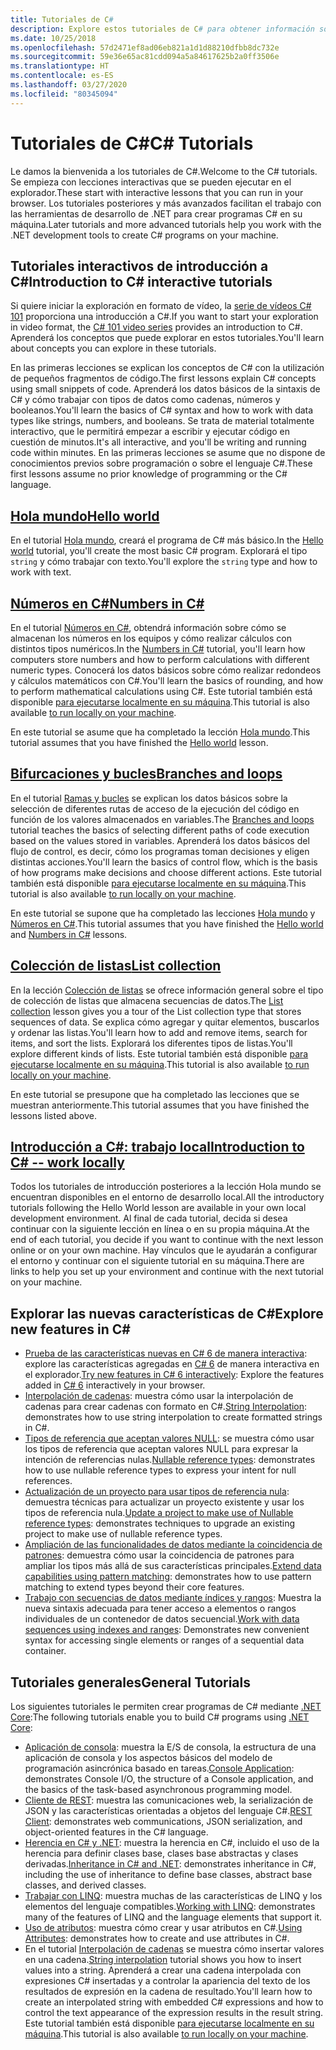 ```yaml
---
title: Tutoriales de C#
description: Explore estos tutoriales de C# para obtener información sobre cómo compilar programas de C# y conocer las características de este lenguaje.
ms.date: 10/25/2018
ms.openlocfilehash: 57d2471ef8ad06eb821a1d1d88210dfbb8dc732e
ms.sourcegitcommit: 59e36e65ac81cdd094a5a84617625b2a0ff3506e
ms.translationtype: HT
ms.contentlocale: es-ES
ms.lasthandoff: 03/27/2020
ms.locfileid: "80345094"
---
```

# <a name="c-tutorials"></a><span data-ttu-id="177b6-103">Tutoriales de C#</span><span class="sxs-lookup"><span data-stu-id="177b6-103">C# Tutorials</span></span>

<span data-ttu-id="177b6-104">Le damos la bienvenida a los tutoriales de C#.</span><span class="sxs-lookup"><span data-stu-id="177b6-104">Welcome to the C# tutorials.</span></span> <span data-ttu-id="177b6-105">Se empieza con lecciones interactivas que se pueden ejecutar en el explorador.</span><span class="sxs-lookup"><span data-stu-id="177b6-105">These start with interactive lessons that you can run in your browser.</span></span> <span data-ttu-id="177b6-106">Los tutoriales posteriores y más avanzados facilitan el trabajo con las herramientas de desarrollo de .NET para crear programas C# en su máquina.</span><span class="sxs-lookup"><span data-stu-id="177b6-106">Later tutorials and more advanced tutorials help you work with the .NET development tools to create C# programs on your machine.</span></span>

## <a name="introduction-to-c-interactive-tutorials"></a><span data-ttu-id="177b6-107">Tutoriales interactivos de introducción a C#</span><span class="sxs-lookup"><span data-stu-id="177b6-107">Introduction to C# interactive tutorials</span></span>

<span data-ttu-id="177b6-108">Si quiere iniciar la exploración en formato de vídeo, la [serie de vídeos C# 101](https://aka.ms/dotnet3-csharp) proporciona una introducción a C#.</span><span class="sxs-lookup"><span data-stu-id="177b6-108">If you want to start your exploration in video format, the [C# 101 video series](https://aka.ms/dotnet3-csharp) provides an introduction to C#.</span></span> <span data-ttu-id="177b6-109">Aprenderá los conceptos que puede explorar en estos tutoriales.</span><span class="sxs-lookup"><span data-stu-id="177b6-109">You'll learn about concepts you can explore in these tutorials.</span></span>

<span data-ttu-id="177b6-110">En las primeras lecciones se explican los conceptos de C# con la utilización de pequeños fragmentos de código.</span><span class="sxs-lookup"><span data-stu-id="177b6-110">The first lessons explain C# concepts using small snippets of code.</span></span> <span data-ttu-id="177b6-111">Aprenderá los datos básicos de la sintaxis de C# y cómo trabajar con tipos de datos como cadenas, números y booleanos.</span><span class="sxs-lookup"><span data-stu-id="177b6-111">You'll learn the basics of C# syntax and how to work with data types like strings, numbers, and booleans.</span></span> <span data-ttu-id="177b6-112">Se trata de material totalmente interactivo, que le permitirá empezar a escribir y ejecutar código en cuestión de minutos.</span><span class="sxs-lookup"><span data-stu-id="177b6-112">It's all interactive, and you'll be writing and running code within minutes.</span></span> <span data-ttu-id="177b6-113">En las primeras lecciones se asume que no dispone de conocimientos previos sobre programación o sobre el lenguaje C#.</span><span class="sxs-lookup"><span data-stu-id="177b6-113">These first lessons assume no prior knowledge of programming or the C# language.</span></span>

## <a name="hello-world"></a>[<span data-ttu-id="177b6-114">Hola mundo</span><span class="sxs-lookup"><span data-stu-id="177b6-114">Hello world</span></span>](intro-to-csharp/hello-world.yml)

<span data-ttu-id="177b6-115">En el tutorial [Hola mundo](intro-to-csharp/hello-world.yml), creará el programa de C# más básico.</span><span class="sxs-lookup"><span data-stu-id="177b6-115">In the [Hello world](intro-to-csharp/hello-world.yml) tutorial, you'll create the most basic C# program.</span></span> <span data-ttu-id="177b6-116">Explorará el tipo `string` y cómo trabajar con texto.</span><span class="sxs-lookup"><span data-stu-id="177b6-116">You'll explore the `string` type and how to work with text.</span></span>

## <a name="numbers-in-c"></a>[<span data-ttu-id="177b6-117">Números en C#</span><span class="sxs-lookup"><span data-stu-id="177b6-117">Numbers in C#</span></span>](intro-to-csharp/numbers-in-csharp.yml)

<span data-ttu-id="177b6-118">En el tutorial [Números en C#](intro-to-csharp/numbers-in-csharp.yml), obtendrá información sobre cómo se almacenan los números en los equipos y cómo realizar cálculos con distintos tipos numéricos.</span><span class="sxs-lookup"><span data-stu-id="177b6-118">In the [Numbers in C#](intro-to-csharp/numbers-in-csharp.yml) tutorial, you'll learn how computers store numbers and how to perform calculations with different numeric types.</span></span> <span data-ttu-id="177b6-119">Conocerá los datos básicos sobre cómo realizar redondeos y cálculos matemáticos con C#.</span><span class="sxs-lookup"><span data-stu-id="177b6-119">You'll learn the basics of rounding, and how to perform mathematical calculations using C#.</span></span> <span data-ttu-id="177b6-120">Este tutorial también está disponible [para ejecutarse localmente en su máquina](intro-to-csharp/numbers-in-csharp-local.md).</span><span class="sxs-lookup"><span data-stu-id="177b6-120">This tutorial is also available [to run locally on your machine](intro-to-csharp/numbers-in-csharp-local.md).</span></span>

<span data-ttu-id="177b6-121">En este tutorial se asume que ha completado la lección [Hola mundo](intro-to-csharp/hello-world.yml).</span><span class="sxs-lookup"><span data-stu-id="177b6-121">This tutorial assumes that you have finished the [Hello world](intro-to-csharp/hello-world.yml) lesson.</span></span>

## <a name="branches-and-loops"></a>[<span data-ttu-id="177b6-122">Bifurcaciones y bucles</span><span class="sxs-lookup"><span data-stu-id="177b6-122">Branches and loops</span></span>](intro-to-csharp/branches-and-loops.yml)

<span data-ttu-id="177b6-123">En el tutorial [Ramas y bucles](intro-to-csharp/branches-and-loops.yml) se explican los datos básicos sobre la selección de diferentes rutas de acceso de la ejecución del código en función de los valores almacenados en variables.</span><span class="sxs-lookup"><span data-stu-id="177b6-123">The [Branches and loops](intro-to-csharp/branches-and-loops.yml) tutorial teaches the basics of selecting different paths of code execution based on the values stored in variables.</span></span> <span data-ttu-id="177b6-124">Aprenderá los datos básicos del flujo de control, es decir, cómo los programas toman decisiones y eligen distintas acciones.</span><span class="sxs-lookup"><span data-stu-id="177b6-124">You'll learn the basics of control flow, which is the basis of how programs make decisions and choose different actions.</span></span> <span data-ttu-id="177b6-125">Este tutorial también está disponible [para ejecutarse localmente en su máquina](intro-to-csharp/branches-and-loops-local.md).</span><span class="sxs-lookup"><span data-stu-id="177b6-125">This tutorial is also available [to run locally on your machine](intro-to-csharp/branches-and-loops-local.md).</span></span>

<span data-ttu-id="177b6-126">En este tutorial se supone que ha completado las lecciones [Hola mundo](intro-to-csharp/hello-world.yml) y [Números en C#](intro-to-csharp/numbers-in-csharp.yml).</span><span class="sxs-lookup"><span data-stu-id="177b6-126">This tutorial assumes that you have finished the [Hello world](intro-to-csharp/hello-world.yml) and [Numbers in C#](intro-to-csharp/numbers-in-csharp.yml) lessons.</span></span>

## <a name="list-collection"></a>[<span data-ttu-id="177b6-127">Colección de listas</span><span class="sxs-lookup"><span data-stu-id="177b6-127">List collection</span></span>](intro-to-csharp/list-collection.yml)

<span data-ttu-id="177b6-128">En la lección [Colección de listas](intro-to-csharp/list-collection.yml) se ofrece información general sobre el tipo de colección de listas que almacena secuencias de datos.</span><span class="sxs-lookup"><span data-stu-id="177b6-128">The [List collection](intro-to-csharp/list-collection.yml) lesson gives you a tour of the List collection type that stores sequences of data.</span></span> <span data-ttu-id="177b6-129">Se explica cómo agregar y quitar elementos, buscarlos y ordenar las listas.</span><span class="sxs-lookup"><span data-stu-id="177b6-129">You'll learn how to add and remove items, search for items, and sort the lists.</span></span> <span data-ttu-id="177b6-130">Explorará los diferentes tipos de listas.</span><span class="sxs-lookup"><span data-stu-id="177b6-130">You'll explore different kinds of lists.</span></span> <span data-ttu-id="177b6-131">Este tutorial también está disponible [para ejecutarse localmente en su máquina](intro-to-csharp/arrays-and-collections.md).</span><span class="sxs-lookup"><span data-stu-id="177b6-131">This tutorial is also available [to run locally on your machine](intro-to-csharp/arrays-and-collections.md).</span></span>

<span data-ttu-id="177b6-132">En este tutorial se presupone que ha completado las lecciones que se muestran anteriormente.</span><span class="sxs-lookup"><span data-stu-id="177b6-132">This tutorial assumes that you have finished the lessons listed above.</span></span>

## <a name="introduction-to-c----work-locally"></a>[<span data-ttu-id="177b6-133">Introducción a C#: trabajo local</span><span class="sxs-lookup"><span data-stu-id="177b6-133">Introduction to C# -- work locally</span></span>](intro-to-csharp/local-environment.md)

<span data-ttu-id="177b6-134">Todos los tutoriales de introducción posteriores a la lección Hola mundo se encuentran disponibles en el entorno de desarrollo local.</span><span class="sxs-lookup"><span data-stu-id="177b6-134">All the introductory tutorials following the Hello World lesson are available in your own local development environment.</span></span> <span data-ttu-id="177b6-135">Al final de cada tutorial, decida si desea continuar con la siguiente lección en línea o en su propia máquina.</span><span class="sxs-lookup"><span data-stu-id="177b6-135">At the end of each tutorial, you decide if you want to continue with the next lesson online or on your own machine.</span></span> <span data-ttu-id="177b6-136">Hay vínculos que le ayudarán a configurar el entorno y continuar con el siguiente tutorial en su máquina.</span><span class="sxs-lookup"><span data-stu-id="177b6-136">There are links to help you set up your environment and continue with the next tutorial on your machine.</span></span>

## <a name="explore-new-features-in-c"></a><span data-ttu-id="177b6-137">Explorar las nuevas características de C\#</span><span class="sxs-lookup"><span data-stu-id="177b6-137">Explore new features in C\#</span></span>

* <span data-ttu-id="177b6-138">[Prueba de las características nuevas en C# 6 de manera interactiva](exploration/csharp-6.yml): explore las características agregadas en [C# 6](../whats-new/csharp-6.md) de manera interactiva en el explorador.</span><span class="sxs-lookup"><span data-stu-id="177b6-138">[Try new features in C# 6 interactively](exploration/csharp-6.yml): Explore the features added in [C# 6](../whats-new/csharp-6.md) interactively in your browser.</span></span>
* <span data-ttu-id="177b6-139">[Interpolación de cadenas](string-interpolation.md): muestra cómo usar la interpolación de cadenas para crear cadenas con formato en C#.</span><span class="sxs-lookup"><span data-stu-id="177b6-139">[String Interpolation](string-interpolation.md): demonstrates how to use string interpolation to create formatted strings in C#.</span></span>
* <span data-ttu-id="177b6-140">[Tipos de referencia que aceptan valores NULL](nullable-reference-types.md): se muestra cómo usar los tipos de referencia que aceptan valores NULL para expresar la intención de referencias nulas.</span><span class="sxs-lookup"><span data-stu-id="177b6-140">[Nullable reference types](nullable-reference-types.md): demonstrates how to use nullable reference types to express your intent for null references.</span></span>
* <span data-ttu-id="177b6-141">[Actualización de un proyecto para usar tipos de referencia nula](upgrade-to-nullable-references.md): demuestra técnicas para actualizar un proyecto existente y usar los tipos de referencia nula.</span><span class="sxs-lookup"><span data-stu-id="177b6-141">[Update a project to make use of Nullable reference types](upgrade-to-nullable-references.md): demonstrates techniques to upgrade an existing project to make use of nullable reference types.</span></span>
* <span data-ttu-id="177b6-142">[Ampliación de las funcionalidades de datos mediante la coincidencia de patrones](pattern-matching.md): demuestra cómo usar la coincidencia de patrones para ampliar los tipos más allá de sus características principales.</span><span class="sxs-lookup"><span data-stu-id="177b6-142">[Extend data capabilities using pattern matching](pattern-matching.md): demonstrates how to use pattern matching to extend types beyond their core features.</span></span>
* <span data-ttu-id="177b6-143">[Trabajo con secuencias de datos mediante índices y rangos](ranges-indexes.md): Muestra la nueva sintaxis adecuada para tener acceso a elementos o rangos individuales de un contenedor de datos secuencial.</span><span class="sxs-lookup"><span data-stu-id="177b6-143">[Work with data sequences using indexes and ranges](ranges-indexes.md): Demonstrates new convenient syntax for accessing single elements or ranges of a sequential data container.</span></span>

## <a name="general-tutorials"></a><span data-ttu-id="177b6-144">Tutoriales generales</span><span class="sxs-lookup"><span data-stu-id="177b6-144">General Tutorials</span></span>

<span data-ttu-id="177b6-145">Los siguientes tutoriales le permiten crear programas de C# mediante [.NET Core](../../core/index.yml):</span><span class="sxs-lookup"><span data-stu-id="177b6-145">The following tutorials enable you to build C# programs using [.NET Core](../../core/index.yml):</span></span>

* <span data-ttu-id="177b6-146">[Aplicación de consola](console-teleprompter.md): muestra la E/S de consola, la estructura de una aplicación de consola y los aspectos básicos del modelo de programación asincrónica basado en tareas.</span><span class="sxs-lookup"><span data-stu-id="177b6-146">[Console Application](console-teleprompter.md): demonstrates Console I/O, the structure of a Console application, and the basics of the task-based asynchronous programming model.</span></span>
* <span data-ttu-id="177b6-147">[Cliente de REST](console-webapiclient.md): muestra las comunicaciones web, la serialización de JSON y las características orientadas a objetos del lenguaje C#.</span><span class="sxs-lookup"><span data-stu-id="177b6-147">[REST Client](console-webapiclient.md): demonstrates web communications, JSON serialization, and object-oriented features in the C# language.</span></span>
* <span data-ttu-id="177b6-148">[Herencia en C# y .NET](inheritance.md): muestra la herencia en C#, incluido el uso de la herencia para definir clases base, clases base abstractas y clases derivadas.</span><span class="sxs-lookup"><span data-stu-id="177b6-148">[Inheritance in C# and .NET](inheritance.md): demonstrates inheritance in C#, including the use of inheritance to define base classes, abstract base classes, and derived classes.</span></span>
* <span data-ttu-id="177b6-149">[Trabajar con LINQ](working-with-linq.md): muestra muchas de las características de LINQ y los elementos del lenguaje compatibles.</span><span class="sxs-lookup"><span data-stu-id="177b6-149">[Working with LINQ](working-with-linq.md): demonstrates many of the features of LINQ and the language elements that support it.</span></span>
* <span data-ttu-id="177b6-150">[Uso de atributos](attributes.md): muestra cómo crear y usar atributos en C#.</span><span class="sxs-lookup"><span data-stu-id="177b6-150">[Using Attributes](attributes.md): demonstrates how to create and use attributes in C#.</span></span>
* <span data-ttu-id="177b6-151">En el tutorial [Interpolación de cadenas](exploration/interpolated-strings.yml) se muestra cómo insertar valores en una cadena.</span><span class="sxs-lookup"><span data-stu-id="177b6-151">[String interpolation](exploration/interpolated-strings.yml) tutorial shows you how to insert values into a string.</span></span> <span data-ttu-id="177b6-152">Aprenderá a crear una cadena interpolada con expresiones C# insertadas y a controlar la apariencia del texto de los resultados de expresión en la cadena de resultado.</span><span class="sxs-lookup"><span data-stu-id="177b6-152">You'll learn how to create an interpolated string with embedded C# expressions and how to control the text appearance of the expression results in the result string.</span></span> <span data-ttu-id="177b6-153">Este tutorial también está disponible [para ejecutarse localmente en su máquina](exploration/interpolated-strings-local.md).</span><span class="sxs-lookup"><span data-stu-id="177b6-153">This tutorial is also available [to run locally on your machine](exploration/interpolated-strings-local.md).</span></span>
